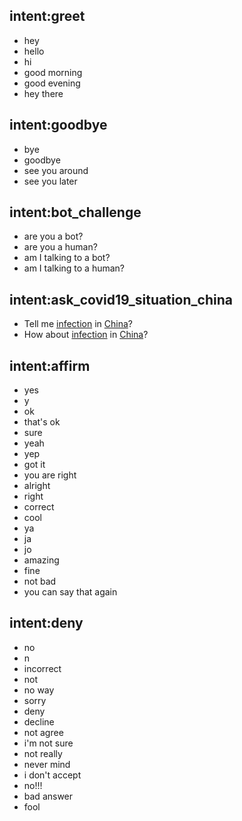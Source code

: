 ## intent:greet
- hey
- hello
- hi
- good morning
- good evening
- hey there

## intent:goodbye
- bye
- goodbye
- see you around
- see you later

## intent:bot_challenge
- are you a bot?
- are you a human?
- am I talking to a bot?
- am I talking to a human?

## intent:ask_covid19_situation_china
- Tell me [infection](data) in [China](location)?
- How about [infection](data) in [China](location)?

## intent:affirm
- yes
- y
- ok
- that's ok
- sure
- yeah
- yep
- got it
- you are right
- alright
- right
- correct
- cool
- ya
- ja
- jo
- amazing
- fine
- not bad
- you can say that again

## intent:deny
- no
- n
- incorrect
- not
- no way
- sorry
- deny
- decline
- not agree
- i'm not sure
- not really
- never mind
- i don't accept
- no!!!
- bad answer
- fool
